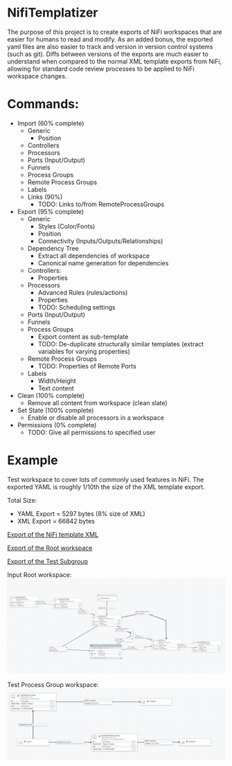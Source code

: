 # NifiTemplatizer
The purpose of this project is to create exports of NiFi workspaces that are easier for humans to read and modify. As an added bonus, the exported yaml files are also easier to track and version in version control systems (such as git). Diffs between versions of the exports are much easier to understand when compared to the normal XML template exports from NiFi, allowing for standard code review processes to be applied to NiFi workspace changes.

# Commands:
* Import (60% complete)
  - Generic
    - Position
  - Controllers
  - Processors
  - Ports (Input/Output)
  - Funnels
  - Process Groups
  - Remote Process Groups
  - Labels
  - Links (90%)
    - TODO: Links to/from RemoteProcessGroups
* Export (95% complete)
  - Generic
    - Styles (Color/Fonts)
    - Position
    - Connectivity (Inputs/Outputs/Relationships)
  - Dependency Tree
    - Extract all dependencies of workspace
    - Canonical name generation for dependencies
  - Controllers:
    - Properties
  - Processors
    - Advanced Rules (rules/actions)
    - Properties
    - TODO: Scheduling settings
  - Ports (Input/Output)
  - Funnels
  - Process Groups
    - Export content as sub-template
    - TODO: De-duplicate structurally similar templates (extract variables for varying properties)
  - Remote Process Groups
    - TODO: Properties of Remote Ports
  - Labels
    - Width/Height
    - Text content
* Clean (100% complete)
  - Remove all content from workspace (clean slate)
* Set State (100% complete)
  - Enable or disable all processors in a workspace
* Permissions (0% complete)
  - TODO: Give all permissions to specified user

# Example
Test workspace to cover lots of commonly used features in NiFi. The exported YAML is roughly 1/10th the size of the XML template export.

Total Size: 
- YAML Export = 5297 bytes (8% size of XML)
- XML  Export = 66842 bytes

[Export of the NiFi template XML](https://github.com/profour/NifiTemplatizer/blob/master/examples/simple/Simple_Example.xml)

[Export of the Root workspace](https://github.com/profour/NifiTemplatizer/blob/master/examples/simple/root.yaml)

[Export of the Test Subgroup](https://github.com/profour/NifiTemplatizer/blob/master/examples/simple/bbfb5e15-016c-1000-24e9-c7827e34b838.yaml)


Input Root workspace:
![](examples/simple/root.png)

Test Process Group workspace:
![](examples/simple/subprocessgroup.png)
